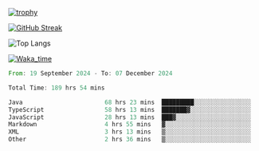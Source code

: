 <!--
**ren-joey/ren-joey** is a ✨ _special_ ✨ repository because its `README.md` (this file) appears on your GitHub profile.

Here are some ideas to get you started:

- 🔭 I’m currently working on ...
- 🌱 I’m currently learning ...
- 👯 I’m looking to collaborate on ...
- 🤔 I’m looking for help with ...
- 💬 Ask me about ...
- 📫 How to reach me: ...
- 😄 Pronouns: ...
- ⚡ Fun fact: ...
-->

[![trophy](https://github-profile-trophy.vercel.app/?username=ren-joey&theme=darkhub&column=5)](https://github.com/ren-joey)

[![GitHub Streak](https://streak-stats.demolab.com/?user=ren-joey&theme=dark)](https://github.com/ren-joey)

![Top Langs](https://github-readme-stats.vercel.app/api/top-langs?username=ren-joey&show_icons=true&layout=compact&locale=en&hide=html,CSS,scss,Pug,Twig&theme=dark)

[![Waka_time](https://github-readme-stats.vercel.app/api/wakatime?username=joeyren&theme=dark)](https://github.com/ren-joey)

<!--START_SECTION:waka-->

```rust
From: 19 September 2024 - To: 07 December 2024

Total Time: 189 hrs 54 mins

Java                       68 hrs 23 mins  █████████░░░░░░░░░░░░░░░░   35.52 %
TypeScript                 58 hrs 13 mins  ███████▓░░░░░░░░░░░░░░░░░   30.25 %
JavaScript                 28 hrs 13 mins  ███▓░░░░░░░░░░░░░░░░░░░░░   14.66 %
Markdown                   4 hrs 55 mins   ▓░░░░░░░░░░░░░░░░░░░░░░░░   02.56 %
XML                        3 hrs 13 mins   ▒░░░░░░░░░░░░░░░░░░░░░░░░   01.68 %
Other                      2 hrs 36 mins   ▒░░░░░░░░░░░░░░░░░░░░░░░░   01.36 %
```

<!--END_SECTION:waka-->
